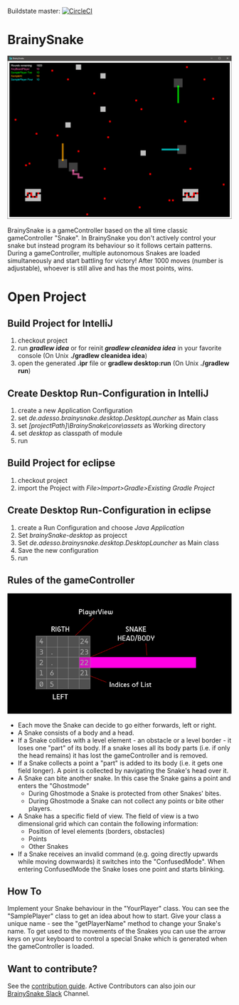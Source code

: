 Buildstate master: [![CircleCI](https://circleci.com/gh/adessoAG/BrainySnake.svg?style=svg)](https://circleci.com/gh/adessoAG/BrainySnake)

# BrainySnake
![brainySnakePic](/Dokumentation/brainySnake.png)

BrainySnake is a gameController based on the all time classic gameController "Snake". In BrainySnake you don't actively control your snake but instead program its behaviour so it follows certain patterns.
During a gameController, multiple autonomous Snakes are loaded simultaneously and start battling for victory! After 1000 moves (number is adjustable), whoever is still alive and has the most points, wins.

# Open Project

## Build Project for IntelliJ
1. checkout project
1. run **_gradlew idea_** or for reinit **_gradlew cleanidea idea_** in your favorite console
(On Unix **./gradlew cleanidea idea**)
1. open the generated **.ipr** file or **gradlew desktop:run** (On Unix **./gradlew run**)

## Create Desktop Run-Configuration in IntelliJ
1. create a new Application Configuration
1. set _de.adesso.brainysnake.desktop.DesktopLauncher_ as Main class
1. set _[projectPath]\BrainySnake\core\assets_ as Working directory
1. set _desktop_ as classpath of module
1. run

## Build Project for eclipse
1. checkout project
1. import the Project with _File>Import>Gradle>Existing Gradle Project_

## Create Desktop Run-Configuration in eclipse
1. create a Run Configuration and choose _Java Application_
1. Set _brainySnake-desktop_ as projecct
1. Set _de.adesso.brainysnake.desktop.DesktopLauncher_ as Main class
1. Save the new configuration
1. run

## Rules of the gameController

![explainSnakePic](/Dokumentation/explainSnake.png)


* Each move the Snake can decide to go either forwards, left or right.
* A Snake consists of a body and a head.
* If a Snake collides with a level element - an obstacle or a level border - it loses one "part" of its body. If a snake loses all its body parts (i.e. if only the head remains) it has lost the gameController and is removed.
* If a Snake collects a point a "part" is added to its body (i.e. it gets one field longer). A point is collected by navigating the Snake's head over it.
* A Snake can bite another snake. In this case the Snake gains a point and enters the "Ghostmode"
    * During Ghostmode a Snake is protected from other Snakes' bites.
    * During Ghostmode a Snake can not collect any points or bite other players.
* A Snake has a specific field of view. The field of view is a two dimensional grid which can contain the following information:
    * Position of level elements (borders, obstacles)
    * Points
    * Other Snakes
* If a Snake receives an invalid command (e.g. going directly upwards while moving downwards) it switches into the "ConfusedMode". When entering ConfusedMode the Snake loses one point and starts blinking.


## How To

Implement your Snake behaviour in the "YourPlayer" class. You can see the "SamplePlayer" class to get an idea about how to start.
Give your class a unique name - see the "getPlayerName" method to change your Snake's name. To get used to the movements of the Snakes you can use the arrow keys on your keyboard to control a special Snake which is generated 
when the gameController is loaded.

## Want to contribute?
See the [contribution guide](https://github.com/adessoAG/BrainySnake/blob/master/CONTRIBUTING.md).
Active Contributors can also join our [BrainySnake Slack](https://brainysnake.slack.com) Channel.
